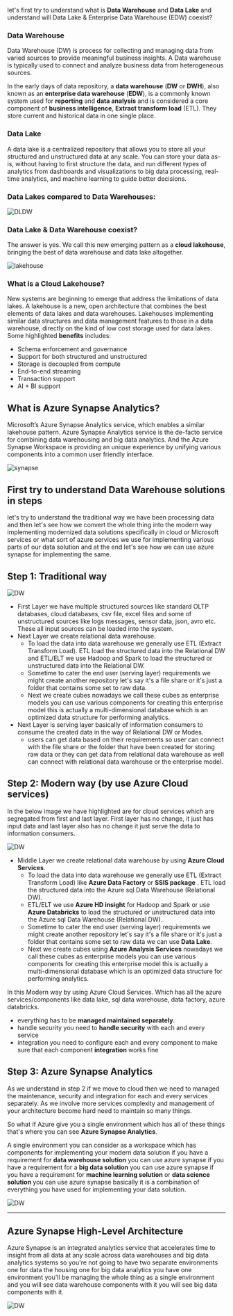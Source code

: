 
let's first try to understand what is **Data Warehouse** and **Data Lake** and understand will Data Lake & Enterprise Data Warehouse (EDW) coexist?

### Data Warehouse
Data Warehouse (DW) is process for collecting and managing data from varied sources to provide meaningful business insights. A Data warehouse is typically used to connect and analyze business data from heterogeneous sources.

In the early days of data repository, a **data warehouse** (**DW** or **DWH**), also known as an **enterprise data  warehouse** (**EDW**), is a commonly known system used for **reporting** and **data analysis** and is considered a core component of **business intelligence**, **Extract transform load** (ETL). They store current and historical data in one single place.

### Data Lake
A data lake is a centralized repository that allows you to store all your structured and unstructured data at any scale. You can store your data as-is, without having to first structure the data, and run different types of analytics from dashboards and visualizations to big data processing, real-time analytics, and machine learning to guide better decisions.

### Data Lakes compared to Data Warehouses:

![DLDW](https://github.com/gurditsingh/blog/blob/gh-pages/_screenshots/DataLake_DataWarehouse.jpg?raw=true)

### Data Lake & Data Warehouse coexist?
The answer is yes. We call this new emerging pattern as a **cloud lakehouse**, bringing the best of data warehouse and data lake altogether.

![lakehouse](https://github.com/gurditsingh/blog/blob/gh-pages/_screenshots/data-lakehouse.png?raw=true)

### What is a Cloud Lakehouse?
New systems are beginning to emerge that address the limitations of data lakes. A lakehouse is a new, open architecture that combines the best elements of data lakes and data warehouses. Lakehouses implementing similar data structures and data management features to those in a data warehouse, directly on the kind of low cost storage used for data lakes. Some highlighted **benefits** includes:

 - Schema enforcement and governance
 - Support for both structured and unstructured
 - Storage is decoupled from compute
 - End-to-end streaming
 - Transaction support
 - AI + BI support

## What is Azure Synapse Analytics?

Microsoft’s Azure Synapse Analytics service, which enables a similar lakehouse pattern. Azure Synapse Analytics service is the de-facto service for combining data warehousing and big data analytics. And the Azure Synapse Workspace is providing an unique experience by unifying various components into a common user friendly interface.

![synapse](https://github.com/gurditsingh/blog/blob/gh-pages/_screenshots/azure-synapse.png?raw=true)

## First try to understand Data Warehouse solutions in steps
let's try to understand the traditional way we have been processing data and then let's see how we convert the whole thing into the modern way implementing modernized data solutions specifically in cloud or Microsoft services or what sort of azure services we use for implementing various parts of our data solution and at the end let's see how we can use azure synapse for implementing the same.

## Step 1: Traditional way

![DW](https://github.com/gurditsingh/blog/blob/gh-pages/_screenshots/old-way-DWH.jpg?raw=true)

 - First Layer we have multiple structured sources like standard OLTP databases, cloud databases, csv file, excel files and some of unstructured sources like logs messages, sensor data, json, avro etc. These all input sources can be loaded into the system.
 - Next Layer we create relational data warehouse. 
	 - To load the data into data warehouse we generally use ETL (Extract Transform Load). ETL load the structured data into the Relational DW and ETL/ELT we use Hadoop and Spark to load the structured or unstructured data into the Relational DW.
	 - Sometime to cater the end user (serving layer) requirements we might create another repository let's say it's a file share or it's just a folder that contains some set to raw data.
	 - Next we create cubes nowadays we call these cubes as enterprise models you can use various components for creating this enterprise model this is actually a multi-dimensional database which is an optimized data structure for performing analytics.
- Next Layer is serving layer basically of information consumers to consume the created data in the way of Relational DW or Modes.
	- users can get data based on their requirements so user can connect with the file share or the folder that have been created for storing raw data or they can get data from relational data warehouse as well can connect with relational data warehouse or the enterprise  model.


## Step 2: Modern way (by use Azure Cloud services)
In the below image we have highlighted are for cloud services which are segregated from first and last layer. First layer has no change, it just has input data and last layer also has no change it just serve the data to information consumers.

![DW](https://github.com/gurditsingh/blog/blob/gh-pages/_screenshots/new-cloud-way-DWH.jpg?raw=true)

 - Middle Layer we create relational data warehouse by using **Azure Cloud Services**.
	 -  To load the data into data warehouse we generally use ETL (Extract Transform Load) like **Azure Data Factory** or **SSIS package** . ETL load the structured data into the Azure sql Data Warehouse (Relational DW).
	 -  ETL/ELT we use **Azure HD insight** for Hadoop and Spark or use **Azure Databricks** to load the structured or unstructured data into the  Azure sql Data Warehouse (Relational DW).
	 - Sometime to cater the end user (serving layer) requirements we might create another repository let's say it's a file share or it's just a folder that contains some set to raw data we can use **Data Lake**.
	 - Next we create cubes using **Azure Analysis Services** nowadays we call these cubes as enterprise models you can use various components for creating this enterprise model this is actually a multi-dimensional database which is an optimized data structure for performing analytics.

In this Modern way by using Azure Cloud Services. Which has all the azure services/components like data lake, sql data warehouse, data factory, azure databricks.
 - everything has to be **managed maintained separately**.
 - handle security you need to **handle security** with each and every service
 - integration you need to configure each and every component to make sure that each component **integration** works fine


## Step 3: Azure Synapse Analytics
As we understand in step 2 if we move to cloud then we need to managed the maintenance, security and integration for each and every services separately. As we involve more services complexity and management of your architecture become hard need to maintain so many things.

So what if Azure give you a single environment which has all of these things that's where you can see **Azure Synapse Analytics**.

A single environment you can consider as a workspace which has components for implementing your modern data solution if you have a requirement for **data warehouse solution** you can use azure synapse if you have a requirement for a **big data solution** you can use azure synapse if you have a requirement for **machine learning solution** or **data science solution** you can use azure synapse basically it is a combination of everything you have used for implementing your data solution.

![DW](https://github.com/gurditsingh/blog/blob/gh-pages/_screenshots/Cloud-DWH.jpg?raw=true)


-----

## Azure Synapse High-Level Architecture

Azure Synapse is an integrated analytics service that accelerates time to insight from all data at any scale across data warehouses and big data analytics systems so you're not going to have two separate environments one for data the housing one for big data analytics you have one environment you'll be managing the whole thing as a single environment and you will see data warehouse components with it you will see big data components with it.

![DW](https://github.com/gurditsingh/blog/blob/gh-pages/_screenshots/synapse-unified-platform.png?raw=true)
<!--stackedit_data:
eyJoaXN0b3J5IjpbLTE0MDU0NDM0MjQsLTIxMDEwNTY3LC03MT
E3MDgzNjEsLTM5NjcxNzI4Niw2ODU1MzA3OTEsNzE1MzAyNzUy
LDE4NzQ3OTEzNDIsLTk4NDIxMzMxNywxNjMwMzI4ODUzLC0xNT
k1MjkxNTYsLTEyMjYyODA4ODcsLTE0Njk1MTIwMDgsLTE2OTU1
MTA2OTUsMzAzNzgzMjYxLDE0NTM4OTYwMTIsLTIwNTM3NTQ2Mj
csLTgwNDU1OTExNiw1OTg1ODA5MTYsLTYwMzIwNDk0MywzMDkx
OTQwMjNdfQ==
-->